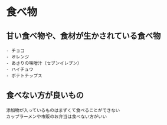 # 食べ物

## 甘い食べ物や、食材が生かされている食べ物
    - チョコ
    - オレンジ
    - あさりの味噌汁（セブンイレブン）
    - ハイチュウ
    - ポテトチップス

## 食べない方が良いもの
    添加物が入っているものはまずくて食べることができない
    カップラーメンや市販のお弁当は食べない方がいい
